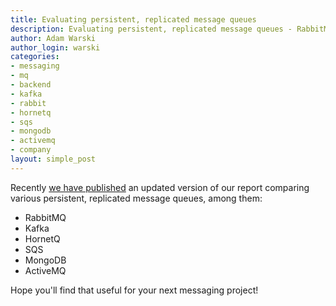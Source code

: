 ```yaml
---
title: Evaluating persistent, replicated message queues
description: Evaluating persistent, replicated message queues - RabbitMQ, Kafka, HornetQ, SQS, MongoDB, ActiveMQ
author: Adam Warski
author_login: warski
categories:
- messaging
- mq
- backend
- kafka
- rabbit
- hornetq
- sqs
- mongodb
- activemq
- company
layout: simple_post
---
```


Recently [we have published](/mqperf) an updated version of our report comparing various persistent, replicated message queues, among them:

* RabbitMQ
* Kafka
* HornetQ
* SQS
* MongoDB
* ActiveMQ

Hope you'll find that useful for your next messaging project!
